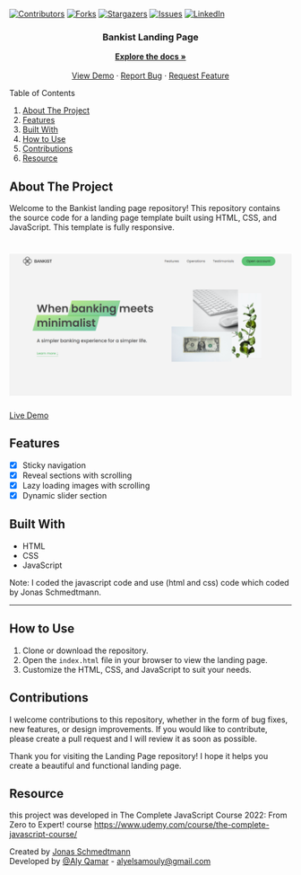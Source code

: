 [![Contributors][contributors-shield]][contributors-url]
[![Forks][forks-shield]][forks-url]
[![Stargazers][stars-shield]][stars-url]
[![Issues][issues-shield]][issues-url]
[![LinkedIn][linkedin-shield]][linkedin-url]
  
  <h3 align="center">Bankist Landing Page</h3>
  <p align="center">
    <a href="https://github.com/alyQamar/Bankist-landing-page"><strong>Explore the docs »</strong></a>
    <br />
    <br />
    <a href="https://alyqamar.github.io/Bankist-landing-page">View Demo</a>
    ·
    <a href="https://github.com/alyQamar/Bankist-landing-page/issues">Report Bug</a>
    ·
    <a href="https://github.com/alyQamar/Bankist-landing-page/issues">Request Feature</a>
  </p>
</div>

<summary>Table of Contents</summary>
  <ol>
    <li><a href="#about-the-project">About The Project</a></li>
    <li><a href="#features">Features</a></li>
    <li><a href="#built-with">Built With</a></li>
    <li><a href="#how-to-use">How to Use</a></li>
    <li><a href="#contributions">Contributions</a></li>
    <li><a href="#resource">Resource</a></li>
  </ol>
  
## About The Project

Welcome to the Bankist landing page repository! This repository contains the source code for a landing page template built using HTML, CSS, and JavaScript. This template is fully responsive.

<h1 align="center">
    <img src="img/Screenshot.png"/>
</h1>

[Live Demo](https://alyqamar.github.io/Bankist-landing-page) 

## Features
- [x] Sticky navigation 
- [x] Reveal sections with scrolling
- [x] Lazy loading images with scrolling
- [x] Dynamic slider section

## Built With
* HTML
* CSS
* JavaScript

Note: I coded the javascript code and use (html and css) code which coded by Jonas Schmedtmann. 

---

## How to Use

1. Clone or download the repository.
2. Open the `index.html` file in your browser to view the landing page.
3. Customize the HTML, CSS, and JavaScript to suit your needs.

## Contributions

I welcome contributions to this repository, whether in the form of bug fixes, new features, or design improvements. If you would like to contribute, please create a pull request and I will review it as soon as possible.

Thank you for visiting the Landing Page repository! I hope it helps you create a beautiful and functional landing page.


## Resource

this project was developed in The Complete JavaScript Course 2022: From Zero to Expert! course 
https://www.udemy.com/course/the-complete-javascript-course/

Created by [Jonas Schmedtmann](https://github.com/jonasschmedtmann) <br/>
Developed by [@Aly Qamar](https://www.linkedin.com/in/alyqamar) - alyelsamouly@gmail.com <br/>
<a name="readme-top"></a>

<!-- MARKDOWN LINKS & IMAGES -->
[contributors-shield]: https://img.shields.io/github/contributors/alyQamar/Bankist-landing-page.svg?style=for-the-badge
[contributors-url]: https://github.com/alyQamar/Bankist-landing-page/graphs/contributors
[forks-shield]: https://img.shields.io/github/forks/alyQamar/Bankist-landing-page.svg?style=for-the-badge
[forks-url]: https://github.com/alyQamar/Bankist-landing-page/network/members
[stars-shield]: https://img.shields.io/github/stars/alyQamar/Bankist-landing-page.svg?style=for-the-badge
[stars-url]: https://github.com/alyQamar/Bankist-landing-page/stargazers
[issues-shield]: https://img.shields.io/github/issues/alyQamar/Bankist-landing-page.svg?style=for-the-badge
[issues-url]: https://github.com/alyQamar/Bankist-landing-page/issues
[linkedin-shield]: https://img.shields.io/badge/-LinkedIn-black.svg?style=for-the-badge&logo=linkedin&colorB=555
[linkedin-url]: https://www.linkedin.com/in/alyqamar/
